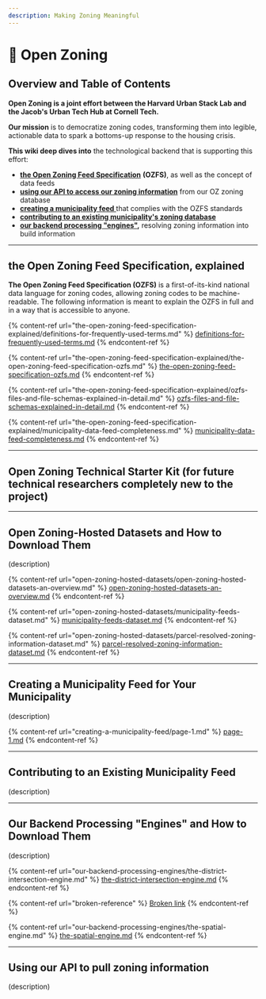 ```yaml
---
description: Making Zoning Meaningful
---
```


# 🙌 Open Zoning

## Overview and Table of Contents

**Open Zoning is a joint effort between the Harvard Urban Stack Lab and the Jacob's Urban Tech Hub at Cornell Tech.**

**Our  mission** is to democratize zoning codes, transforming them into legible, actionable data to spark a bottoms-up response to the housing crisis.&#x20;

**This wiki deep dives into** the technological backend that is supporting this effort:

* [**the Open Zoning Feed Specification**](./#the-open-zoning-feed-specification-explained) **(OZFS)**, as well as the concept of data feeds
* [**using our API to access our zoning information**](./#using-our-api-to-pull-zoning-information) from our OZ zoning database
* [**creating a municipality feed** ](./#creating-a-municipality-feed)that complies with the OZFS standards
* [**contributing to an existing municipality's zoning database**](./#contributing-to-an-existing-municipalitys-zoning-database)
* [**our backend processing "engines"**](./#our-backend-processing-engines)**,** resolving zoning information into build information

***

## the Open Zoning Feed Specification, explained

**The Open Zoning Feed Specification (OZFS)** is a first-of-its-kind national data language for zoning codes, allowing zoning codes to be machine-readable. The following information is meant to explain the OZFS in full and in a way that is accessible to anyone.

{% content-ref url="the-open-zoning-feed-specification-explained/definitions-for-frequently-used-terms.md" %}
[definitions-for-frequently-used-terms.md](the-open-zoning-feed-specification-explained/definitions-for-frequently-used-terms.md)
{% endcontent-ref %}

{% content-ref url="the-open-zoning-feed-specification-explained/the-open-zoning-feed-specification-ozfs.md" %}
[the-open-zoning-feed-specification-ozfs.md](the-open-zoning-feed-specification-explained/the-open-zoning-feed-specification-ozfs.md)
{% endcontent-ref %}

{% content-ref url="the-open-zoning-feed-specification-explained/ozfs-files-and-file-schemas-explained-in-detail.md" %}
[ozfs-files-and-file-schemas-explained-in-detail.md](the-open-zoning-feed-specification-explained/ozfs-files-and-file-schemas-explained-in-detail.md)
{% endcontent-ref %}

{% content-ref url="the-open-zoning-feed-specification-explained/municipality-data-feed-completeness.md" %}
[municipality-data-feed-completeness.md](the-open-zoning-feed-specification-explained/municipality-data-feed-completeness.md)
{% endcontent-ref %}

***

## Open Zoning Technical Starter Kit (for future technical researchers completely new to the project)



***

## Open Zoning-Hosted Datasets and How to Download Them

(description)

{% content-ref url="open-zoning-hosted-datasets/open-zoning-hosted-datasets-an-overview.md" %}
[open-zoning-hosted-datasets-an-overview.md](open-zoning-hosted-datasets/open-zoning-hosted-datasets-an-overview.md)
{% endcontent-ref %}

{% content-ref url="open-zoning-hosted-datasets/municipality-feeds-dataset.md" %}
[municipality-feeds-dataset.md](open-zoning-hosted-datasets/municipality-feeds-dataset.md)
{% endcontent-ref %}

{% content-ref url="open-zoning-hosted-datasets/parcel-resolved-zoning-information-dataset.md" %}
[parcel-resolved-zoning-information-dataset.md](open-zoning-hosted-datasets/parcel-resolved-zoning-information-dataset.md)
{% endcontent-ref %}

***

## Creating a Municipality Feed for Your Municipality

(description)

{% content-ref url="creating-a-municipality-feed/page-1.md" %}
[page-1.md](creating-a-municipality-feed/page-1.md)
{% endcontent-ref %}

***

## Contributing to an Existing Municipality Feed

(description)

***

## Our Backend Processing "Engines" and How to Download Them&#x20;

(description)

{% content-ref url="our-backend-processing-engines/the-district-intersection-engine.md" %}
[the-district-intersection-engine.md](our-backend-processing-engines/the-district-intersection-engine.md)
{% endcontent-ref %}

{% content-ref url="broken-reference" %}
[Broken link](broken-reference)
{% endcontent-ref %}

{% content-ref url="our-backend-processing-engines/the-spatial-engine.md" %}
[the-spatial-engine.md](our-backend-processing-engines/the-spatial-engine.md)
{% endcontent-ref %}

***

## Using our API to pull zoning information

(description)
